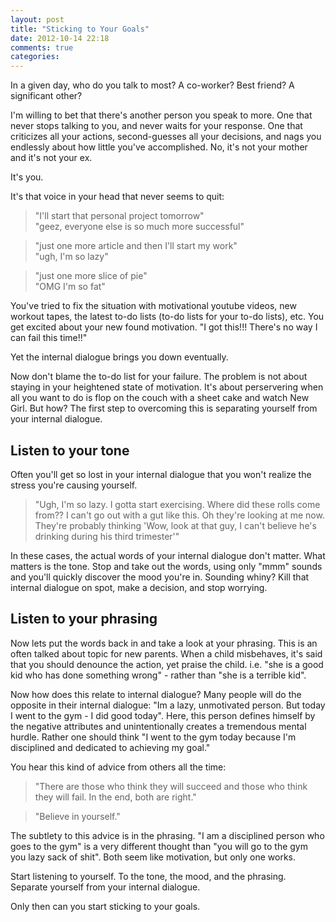 ```yaml
---
layout: post
title: "Sticking to Your Goals"
date: 2012-10-14 22:18
comments: true
categories: 
---
```


In a given day, who do you talk to most? A co-worker? Best friend? A significant other?

I'm willing to bet that there's another person you speak to more. One that never stops talking to you, and never waits for your response. One that criticizes all your actions, second-guesses all your decisions, and nags you endlessly about how little you've accomplished. No, it's not your mother and it's not your ex. 

It's you. 

It's that voice in your head that never seems to quit: 
<blockquote>"I'll start that personal project tomorrow"<br>
"geez, everyone else is so much more successful"</blockquote>
<blockquote>"just one more article and then I'll start my work"<br>
"ugh, I'm so lazy"</blockquote>
<blockquote>"just one more slice of pie"<br>
  "OMG I'm so fat"</blockquote>

You've tried to fix the situation with motivational youtube videos, new workout tapes, the latest to-do lists (to-do lists for your to-do lists), etc. You get excited about your new found motivation. "I got this!!! There's no way I can fail this time!!"

Yet the internal dialogue brings you down eventually.

Now don't blame the to-do list for your failure. The problem is not about staying in your heightened state of motivation. It's about perservering when all you want to do is flop on the couch with a sheet cake and watch New Girl. But how? The first step to overcoming this is separating yourself from your internal dialogue. 

<h2>Listen to your tone</h2>
Often you'll get so lost in your internal dialogue that you won't realize the stress you're causing yourself.

<blockquote>"Ugh, I'm so lazy. I gotta start exercising. Where did these rolls come from?? I can't go out with a gut like this. Oh they're looking at me now. They're probably thinking 'Wow, look at that guy, I can't believe he's drinking during his third trimester'"</blockquote>

In these cases, the actual words of your internal dialogue don't matter. What matters is the tone. Stop and take out the words, using only "mmm" sounds and you'll quickly discover the mood you're in. Sounding whiny? Kill that internal dialogue on spot, make a decision, and stop worrying. 

<h2>Listen to your phrasing</h2>
Now lets put the words back in and take a look at your phrasing. This is an often talked about topic for new parents. When a child misbehaves, it's said that you should denounce the action, yet praise the child. i.e. "she is a good kid who has done something wrong" - rather than "she is a terrible kid".

Now how does this relate to internal dialogue? Many people will do the opposite in their internal dialogue: "Im a lazy, unmotivated person. But today I went to the gym - I did good today". Here, this person defines himself by the negative attributes and unintentionally creates a tremendous mental hurdle. Rather one should think "I went to the gym today because I'm disciplined and dedicated to achieving my goal."

You hear this kind of advice from others all the time: 

<blockquote>"There are those who think they will succeed and those who think they will fail. In the end, both are right."</blockquote>
<blockquote>"Believe in yourself."</blockquote> 

The subtlety to this advice is in the phrasing. "I am a disciplined person who goes to the gym" is a very different thought than "you will go to the gym you lazy sack of shit". Both seem like motivation, but only one works.

Start listening to yourself. To the tone, the mood, and the phrasing. Separate yourself from your internal dialogue.

Only then can you start sticking to your goals.

